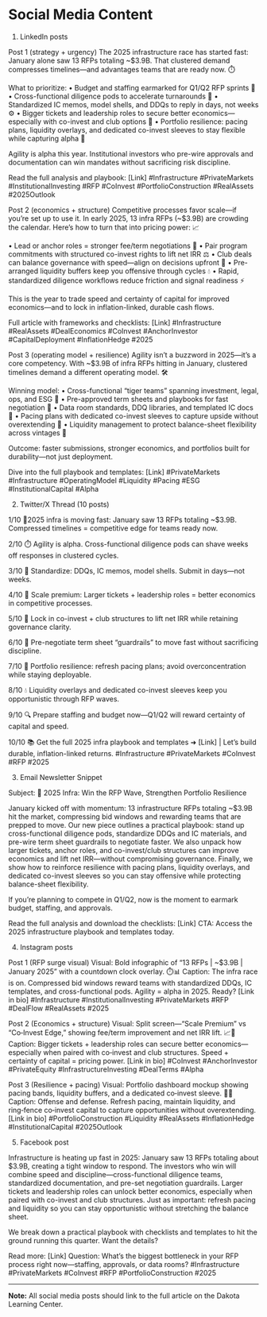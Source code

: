 # Social Media Content

1) LinkedIn posts

Post 1 (strategy + urgency)
The 2025 infrastructure race has started fast: January alone saw 13 RFPs totaling ~$3.9B. That clustered demand compresses timelines—and advantages teams that are ready now. ⏱️

What to prioritize:
• Budget and staffing earmarked for Q1/Q2 RFP sprints 📅
• Cross-functional diligence pods to accelerate turnarounds 🧠
• Standardized IC memos, model shells, and DDQs to reply in days, not weeks ⚙️
• Bigger tickets and leadership roles to secure better economics—especially with co-invest and club options 🤝
• Portfolio resilience: pacing plans, liquidity overlays, and dedicated co-invest sleeves to stay flexible while capturing alpha 💼

Agility is alpha this year. Institutional investors who pre-wire approvals and documentation can win mandates without sacrificing risk discipline.

Read the full analysis and playbook: [Link]
#Infrastructure #PrivateMarkets #InstitutionalInvesting #RFP #CoInvest #PortfolioConstruction #RealAssets #2025Outlook

Post 2 (economics + structure)
Competitive processes favor scale—if you’re set up to use it. In early 2025, 13 infra RFPs (~$3.9B) are crowding the calendar. Here’s how to turn that into pricing power: 📈

• Lead or anchor roles = stronger fee/term negotiations 💬
• Pair program commitments with structured co-invest rights to lift net IRR ⚖️
• Club deals can balance governance with speed—align on decisions upfront 🧩
• Pre-arranged liquidity buffers keep you offensive through cycles 💧
• Rapid, standardized diligence workflows reduce friction and signal readiness ⚡

This is the year to trade speed and certainty of capital for improved economics—and to lock in inflation-linked, durable cash flows.

Full article with frameworks and checklists: [Link]
#Infrastructure #RealAssets #DealEconomics #CoInvest #AnchorInvestor #CapitalDeployment #InflationHedge #2025

Post 3 (operating model + resilience)
Agility isn’t a buzzword in 2025—it’s a core competency. With ~$3.9B of infra RFPs hitting in January, clustered timelines demand a different operating model. 🛠️

Winning model:
• Cross-functional “tiger teams” spanning investment, legal, ops, and ESG 🐯
• Pre-approved term sheets and playbooks for fast negotiation 📝
• Data room standards, DDQ libraries, and templated IC docs 📂
• Pacing plans with dedicated co-invest sleeves to capture upside without overextending 🧭
• Liquidity management to protect balance-sheet flexibility across vintages 🧱

Outcome: faster submissions, stronger economics, and portfolios built for durability—not just deployment.

Dive into the full playbook and templates: [Link]
#PrivateMarkets #Infrastructure #OperatingModel #Liquidity #Pacing #ESG #InstitutionalCapital #Alpha


2) Twitter/X Thread (10 posts)

1/10 🚦2025 infra is moving fast: January saw 13 RFPs totaling ~$3.9B. Compressed timelines = competitive edge for teams ready now.

2/10 ⏱️ Agility is alpha. Cross-functional diligence pods can shave weeks off responses in clustered cycles.

3/10 📑 Standardize: DDQs, IC memos, model shells. Submit in days—not weeks.

4/10 🧩 Scale premium: Larger tickets + leadership roles = better economics in competitive processes.

5/10 🤝 Lock in co-invest + club structures to lift net IRR while retaining governance clarity.

6/10 💬 Pre-negotiate term sheet “guardrails” to move fast without sacrificing discipline.

7/10 🧭 Portfolio resilience: refresh pacing plans; avoid overconcentration while staying deployable.

8/10 💧 Liquidity overlays and dedicated co-invest sleeves keep you opportunistic through RFP waves.

9/10 🔍 Prepare staffing and budget now—Q1/Q2 will reward certainty of capital and speed.

10/10 📚 Get the full 2025 infra playbook and templates ➜ [Link] | Let’s build durable, inflation-linked returns. #Infrastructure #PrivateMarkets #CoInvest #RFP #2025


3) Email Newsletter Snippet

Subject: 🚧 2025 Infra: Win the RFP Wave, Strengthen Portfolio Resilience

January kicked off with momentum: 13 infrastructure RFPs totaling ~$3.9B hit the market, compressing bid windows and rewarding teams that are prepped to move. Our new piece outlines a practical playbook: stand up cross-functional diligence pods, standardize DDQs and IC materials, and pre-wire term sheet guardrails to negotiate faster. We also unpack how larger tickets, anchor roles, and co-invest/club structures can improve economics and lift net IRR—without compromising governance. Finally, we show how to reinforce resilience with pacing plans, liquidity overlays, and dedicated co-invest sleeves so you can stay offensive while protecting balance-sheet flexibility.

If you’re planning to compete in Q1/Q2, now is the moment to earmark budget, staffing, and approvals.

Read the full analysis and download the checklists: [Link]
CTA: Access the 2025 infrastructure playbook and templates today.


4) Instagram posts

Post 1 (RFP surge visual)
Visual: Bold infographic of “13 RFPs | ~$3.9B | January 2025” with a countdown clock overlay. ⏱️📊
Caption: The infra race is on. Compressed bid windows reward teams with standardized DDQs, IC templates, and cross-functional pods. Agility = alpha in 2025. Ready? [Link in bio]
#Infrastructure #InstitutionalInvesting #PrivateMarkets #RFP #DealFlow #RealAssets #2025

Post 2 (Economics + structure)
Visual: Split screen—“Scale Premium” vs “Co‑Invest Edge,” showing fee/term improvement and net IRR lift. 📈🤝
Caption: Bigger tickets + leadership roles can secure better economics—especially when paired with co‑invest and club structures. Speed + certainty of capital = pricing power. [Link in bio]
#CoInvest #AnchorInvestor #PrivateEquity #InfrastructureInvesting #DealTerms #Alpha

Post 3 (Resilience + pacing)
Visual: Portfolio dashboard mockup showing pacing bands, liquidity buffers, and a dedicated co‑invest sleeve. 🧭💧
Caption: Offense and defense. Refresh pacing, maintain liquidity, and ring‑fence co‑invest capital to capture opportunities without overextending. [Link in bio]
#PortfolioConstruction #Liquidity #RealAssets #InflationHedge #InstitutionalCapital #2025Outlook


5) Facebook post

Infrastructure is heating up fast in 2025: January saw 13 RFPs totaling about $3.9B, creating a tight window to respond. The investors who win will combine speed and discipline—cross-functional diligence teams, standardized documentation, and pre-set negotiation guardrails. Larger tickets and leadership roles can unlock better economics, especially when paired with co-invest and club structures. Just as important: refresh pacing and liquidity so you can stay opportunistic without stretching the balance sheet.

We break down a practical playbook with checklists and templates to hit the ground running this quarter. Want the details?

Read more: [Link]
Question: What’s the biggest bottleneck in your RFP process right now—staffing, approvals, or data rooms? #Infrastructure #PrivateMarkets #CoInvest #RFP #PortfolioConstruction #2025

---

**Note:** All social media posts should link to the full article on the Dakota Learning Center.